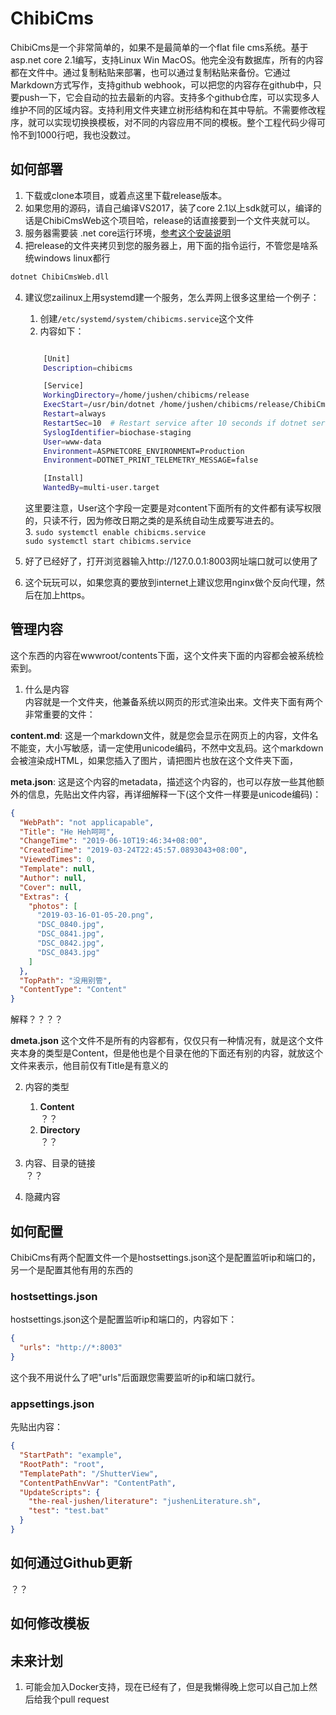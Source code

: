 # ChibiCms

ChibiCms是一个非常简单的，如果不是最简单的一个flat file cms系统。基于asp.net core 2.1编写，支持Linux Win MacOS。他完全没有数据库，所有的内容都在文件中。通过复制粘贴来部署，也可以通过复制粘贴来备份。它通过Markdown方式写作，支持github webhook，可以把您的内容存在github中，只要push一下，它会自动的拉去最新的内容。支持多个github仓库，可以实现多人维护不同的区域内容。支持利用文件夹建立树形结构和在其中导航。不需要修改程序，就可以实现切换换模板，对不同的内容应用不同的模板。整个工程代码少得可怜不到1000行吧，我也没数过。

## 如何部署
1. 下载或clone本项目，或着点这里下载release版本。
2. 如果您用的源码，请自己编译VS2017，装了core 2.1以上sdk就可以，编译的话是ChibiCmsWeb这个项目哈，release的话直接要到一个文件夹就可以。
3. 服务器需要装  .net core运行环境，[参考这个安装说明](https://dotnet.microsoft.com/learn/dotnet/hello-world-tutorial/install)
3. 把release的文件夹拷贝到您的服务器上，用下面的指令运行，不管您是啥系统windows linux都行
```bash
dotnet ChibiCmsWeb.dll
```
4. 建议您zailinux上用systemd建一个服务，怎么弄网上很多这里给一个例子：
    1. 创建`/etc/systemd/system/chibicms.service`这个文件
    2. 内容如下：
    ```bash
    
        [Unit]
        Description=chibicms

        [Service]
        WorkingDirectory=/home/jushen/chibicms/release
        ExecStart=/usr/bin/dotnet /home/jushen/chibicms/release/ChibiCmsWeb.dll
        Restart=always
        RestartSec=10  # Restart service after 10 seconds if dotnet service crashes
        SyslogIdentifier=biochase-staging
        User=www-data
        Environment=ASPNETCORE_ENVIRONMENT=Production
        Environment=DOTNET_PRINT_TELEMETRY_MESSAGE=false

        [Install]
        WantedBy=multi-user.target
    ```
    这里要注意，User这个字段一定要是对content下面所有的文件都有读写权限的，只读不行，因为修改日期之类的是系统自动生成要写进去的。  
    3. `sudo systemctl enable chibicms.service`  
        `sudo systemctl start chibicms.service`  



4. 好了已经好了，打开浏览器输入http://127.0.0.1:8003网址端口就可以使用了
5. 这个玩玩可以，如果您真的要放到internet上建议您用nginx做个反向代理，然后在加上https。

## 管理内容

这个东西的内容在wwwroot/contents下面，这个文件夹下面的内容都会被系统检索到。
1. 什么是内容  
内容就是一个文件夹，他兼备系统以网页的形式渲染出来。文件夹下面有两个非常重要的文件：

**content.md**: 这是一个markdown文件，就是您会显示在网页上的内容，文件名不能变，大小写敏感，请一定使用unicode编码，不然中文乱码。这个markdown会被渲染成HTML，如果您插入了图片，请把图片也放在这个文件夹下面，

**meta.json**: 这是这个内容的metadata，描述这个内容的，也可以存放一些其他额外的信息，先贴出文件内容，再详细解释一下(这个文件一样要是unicode编码)：
```json
{
  "WebPath": "not applicapable",
  "Title": "He Heh呵呵",
  "ChangeTime": "2019-06-10T19:46:34+08:00",
  "CreatedTime": "2019-03-24T22:45:57.0893043+08:00",
  "ViewedTimes": 0,
  "Template": null,
  "Author": null,
  "Cover": null,
  "Extras": {
    "photos": [
      "2019-03-16-01-05-20.png",
      "DSC_0840.jpg",
      "DSC_0841.jpg",
      "DSC_0842.jpg",
      "DSC_0843.jpg"
    ]
  },
  "TopPath": "没用别管",
  "ContentType": "Content"
}
```
解释？？？？

**dmeta.json**
这个文件不是所有的内容都有，仅仅只有一种情况有，就是这个文件夹本身的类型是Content，但是他也是个目录在他的下面还有别的内容，就放这个文件来表示，他目前仅有Title是有意义的

2. 内容的类型
    1. **Content**  
        ？？
    2. **Directory**  
        ？？

3. 内容、目录的链接  
    ？？
4. 隐藏内容


##  如何配置

ChibiCms有两个配置文件一个是hostsettings.json这个是配置监听ip和端口的，另一个是配置其他有用的东西的
### **hostsettings.json**
hostsettings.json这个是配置监听ip和端口的，内容如下：
```json
{
  "urls": "http://*:8003"
}
```
这个我不用说什么了吧"urls"后面跟您需要监听的ip和端口就行。
### **appsettings.json**
先贴出内容：
```json
{
  "StartPath": "example",
  "RootPath": "root",
  "TemplatePath": "/ShutterView",
  "ContentPathEnvVar": "ContentPath",
  "UpdateScripts": {
    "the-real-jushen/literature": "jushenLiterature.sh",
    "test": "test.bat"
  }
}
```

## 如何通过Github更新
 ？？

## 如何修改模板

## 未来计划
1. 可能会加入Docker支持，现在已经有了，但是我懒得晚上您可以自己加上然后给我个pull request


